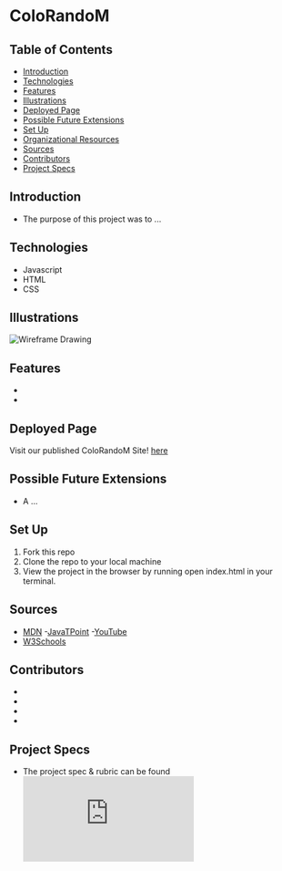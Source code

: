 # ColoRandoM

## Table of Contents
  - [Introduction](#introduction)
  - [Technologies](#technologies)
  - [Features](#features)
  - [Illustrations](#illustrations)
  - [Deployed Page](#deployed-page)
  - [Possible Future Extensions](#possible-future-extensions)
  - [Set Up](#set-up)
  - [Organizational Resources](#organizational-resources)
  - [Sources](#sources)
  - [Contributors](#contributors)
  - [Project Specs](#project-specs)
## Introduction
  - The purpose of this project was to ...
## Technologies
  - Javascript
  - HTML
  - CSS
## Illustrations
  ![Wireframe Drawing](https://imgur.com/a/vmAFASX)
## Features
- 
- 
## Deployed Page
Visit our published ColoRandoM Site! [here](https:)

## Possible Future Extensions
  - A ...

## Set Up
1. Fork this repo
2. Clone the repo to your local machine
3. View the project in the browser by running open index.html in your terminal.
## Sources
  - [MDN](http://developer.mozilla.org/en-US/)
  -[JavaTPoint](https://www.javatpoint.com/how-to-check-a-radio-button-using-javascript)
  -[YouTube](https://www.youtube.com/)
  - [W3Schools](https://www.w3schools.com/)
## Contributors
 - []()
 - []()
 - []()
 - []()
## Project Specs
  - The project spec & rubric can be found ![here](https://frontend.turing.edu/projects/module-1/colorandom-v2.html)
